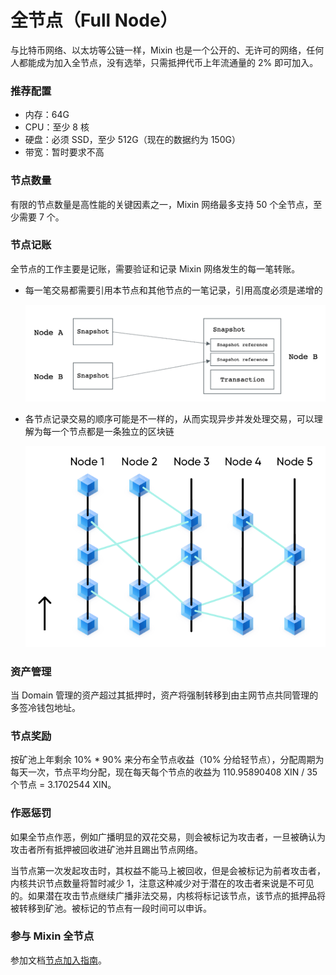 # 全节点（Full Node）

与比特币网络、以太坊等公链一样，Mixin 也是一个公开的、无许可的网络，任何人都能成为加入全节点，没有选举，只需抵押代币上年流通量的 2% 即可加入。

### 推荐配置

- 内存：64G
- CPU：至少 8 核
- 硬盘：必须 SSD，至少 512G（现在的数据约为 150G）
- 带宽：暂时要求不高

### 节点数量

有限的节点数量是高性能的关键因素之一，Mixin 网络最多支持 50 个全节点，至少需要 7 个。

### 节点记账

全节点的工作主要是记账，需要验证和记录 Mixin 网络发生的每一笔转账。

- 每一笔交易都需要引用本节点和其他节点的一笔记录，引用高度必须是递增的

  ![](./full-node-transaction.png)
- 各节点记录交易的顺序可能是不一样的，从而实现异步并发处理交易，可以理解为每一个节点都是一条独立的区块链

  ![](./full-node-dag.png)

### 资产管理

当 Domain 管理的资产超过其抵押时，资产将强制转移到由主网节点共同管理的多签冷钱包地址。

### 节点奖励

按矿池上年剩余 10% * 90% 来分布全节点收益（10% 分给轻节点），分配周期为每天一次，节点平均分配，现在每天每个节点的收益为 110.95890408 XIN / 35 个节点 = 3.1702544 XIN。

### 作恶惩罚

如果全节点作恶，例如广播明显的双花交易，则会被标记为攻击者，一旦被确认为攻击者所有抵押被回收进矿池并且踢出节点网络。

当节点第一次发起攻击时，其权益不能马上被回收，但是会被标记为前者攻击者，内核共识节点数量将暂时减少 1，注意这种减少对于潜在的攻击者来说是不可见的。如果潜在攻击节点继续广播非法交易，内核将标记该节点，该节点的抵押品将被转移到矿池。被标记的节点有一段时间可以申诉。

### 参与 Mixin 全节点

参加文档[节点加入指南](../concepts/full-node-join)。